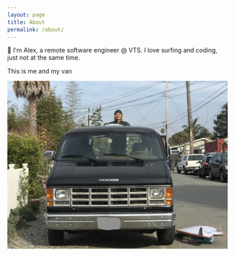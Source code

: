 ```yaml
---
layout: page
title: About
permalink: /about/
---
```


👋 I'm Alex, a remote software engineer @ VTS.  I love surfing and coding, just not at the same time.



This is me and my van

![van](/assets/about/van.jpg)
